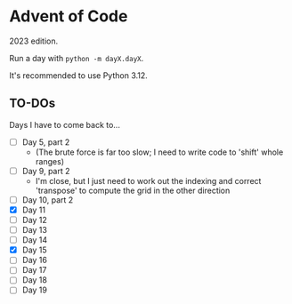 # Advent of Code

2023 edition.

Run a day with `python -m dayX.dayX`.

It's recommended to use Python 3.12.

## TO-DOs

Days I have to come back to...

- [ ] Day 5, part 2
  - (The brute force is far too slow; I need to write code to 'shift' whole ranges)
- [ ] Day 9, part 2
  - I'm close, but I just need to work out the indexing and correct 'transpose' to compute the grid in the other direction
- [ ] Day 10, part 2
- [x] Day 11
- [ ] Day 12
- [ ] Day 13
- [ ] Day 14
- [x] Day 15
- [ ] Day 16
- [ ] Day 17
- [ ] Day 18
- [ ] Day 19

